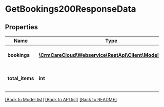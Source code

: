 # GetBookings200ResponseData

## Properties
Name | Type | Description | Notes
------------ | ------------- | ------------- | -------------
**bookings** | [**\CrmCareCloud\Webservice\RestApi\Client\Model\Booking[]**](Booking.md) | Collection of bookings. | [optional] 
**total_items** | **int** | The number of all found bookings. | [optional] 

[[Back to Model list]](../../README.md#documentation-for-models) [[Back to API list]](../../README.md#documentation-for-api-endpoints) [[Back to README]](../../README.md)


